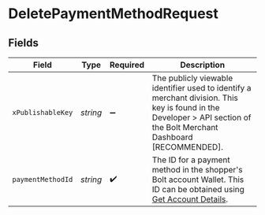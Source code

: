 # DeletePaymentMethodRequest


## Fields

| Field                                                                                                                                                                 | Type                                                                                                                                                                  | Required                                                                                                                                                              | Description                                                                                                                                                           |
| --------------------------------------------------------------------------------------------------------------------------------------------------------------------- | --------------------------------------------------------------------------------------------------------------------------------------------------------------------- | --------------------------------------------------------------------------------------------------------------------------------------------------------------------- | --------------------------------------------------------------------------------------------------------------------------------------------------------------------- |
| `xPublishableKey`                                                                                                                                                     | *string*                                                                                                                                                              | :heavy_minus_sign:                                                                                                                                                    | The publicly viewable identifier used to identify a merchant division. This key is found in the Developer > API section of the Bolt Merchant Dashboard [RECOMMENDED]. |
| `paymentMethodId`                                                                                                                                                     | *string*                                                                                                                                                              | :heavy_check_mark:                                                                                                                                                    | The ID for a payment method in the shopper's Bolt account Wallet. This ID can be obtained using [Get Account Details](#tag/Account/operation/GetAccountDetails).      |